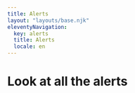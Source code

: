 ```yaml
---
title: Alerts
layout: "layouts/base.njk"
eleventyNavigation:
  key: alerts
  title: Alerts
  locale: en
---
```


# Look at all the alerts
